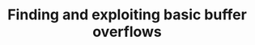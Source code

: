 ---
layout: workshop
title: Finding and exploiting basic buffer overflows
details: false
track: 1
accepted: true
timeslot:
  start: 2021-06-20T10:00:00+02:00
  duration: 240
links:
  wstickets_uri: 
speakers:
  - name: Christian Gross
    handle: 
    bio:  ""
---